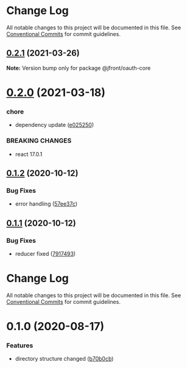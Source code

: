 # Change Log

All notable changes to this project will be documented in this file.
See [Conventional Commits](https://conventionalcommits.org) for commit guidelines.

## [0.2.1](https://github.com/Jepria/jfront-oauth/compare/@jfront/oauth-core@0.2.0...@jfront/oauth-core@0.2.1) (2021-03-26)

**Note:** Version bump only for package @jfront/oauth-core





# [0.2.0](https://github.com/Jepria/jfront-oauth/compare/@jfront/oauth-core@0.1.2...@jfront/oauth-core@0.2.0) (2021-03-18)


### chore

* dependency update ([e025250](https://github.com/Jepria/jfront-oauth/commit/e02525006601a0d640c78339cbd942740e392334))


### BREAKING CHANGES

* react 17.0.1





## [0.1.2](https://github.com/Jepria/jfront-oauth/compare/@jfront/oauth-core@0.1.1...@jfront/oauth-core@0.1.2) (2020-10-12)


### Bug Fixes

* error handling ([57ee37c](https://github.com/Jepria/jfront-oauth/commit/57ee37ca1daf736b235e08f8a8146b6cd13ae483))





## [0.1.1](https://github.com/Jepria/jfront-oauth/compare/@jfront/oauth-core@0.1.0...@jfront/oauth-core@0.1.1) (2020-10-12)


### Bug Fixes

* reducer fixed ([7917493](https://github.com/Jepria/jfront-oauth/commit/7917493268cdeaf0dfb860ec3c7c7ac8c83a6529))





# Change Log

All notable changes to this project will be documented in this file. See
[Conventional Commits](https://conventionalcommits.org) for commit guidelines.

# 0.1.0 (2020-08-17)

### Features

- directory structure changed
  ([b70b0cb](https://github.com/Jepria/jfront-oauth/commit/b70b0cbb5c82ad34a3696e6498b5291221a125d1))
